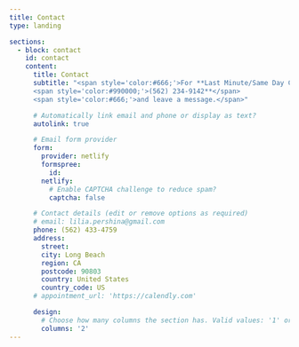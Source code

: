 ```yaml
---
title: Contact
type: landing

sections:
  - block: contact
    id: contact
    content:
      title: Contact
      subtitle: "<span style='color:#666;'>For **Last Minute/Same Day Cancellations ONLY<br />Call:</span>
      <span style='color:#990000;'>(562) 234-9142**</span>
      <span style='color:#666;'>and leave a message.</span>"

      # Automatically link email and phone or display as text?
      autolink: true

      # Email form provider
      form:
        provider: netlify
        formspree:
          id:
        netlify:
          # Enable CAPTCHA challenge to reduce spam?
          captcha: false

      # Contact details (edit or remove options as required)
      # email: lilia.pershina@gmail.com
      phone: (562) 433-4759
      address:
        street:
        city: Long Beach
        region: CA
        postcode: 90803
        country: United States
        country_code: US
      # appointment_url: 'https://calendly.com'

      design:
        # Choose how many columns the section has. Valid values: '1' or '2'.
        columns: '2'
---
```

